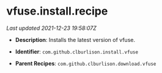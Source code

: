 # vfuse.install.recipe

_Last updated 2021-12-23 19:58:07Z_

- **Description**: Installs the latest version of vfuse.

- **Identifier**: `com.github.clburlison.install.vfuse`

- **Parent Recipes**: `com.github.clburlison.download.vfuse`
